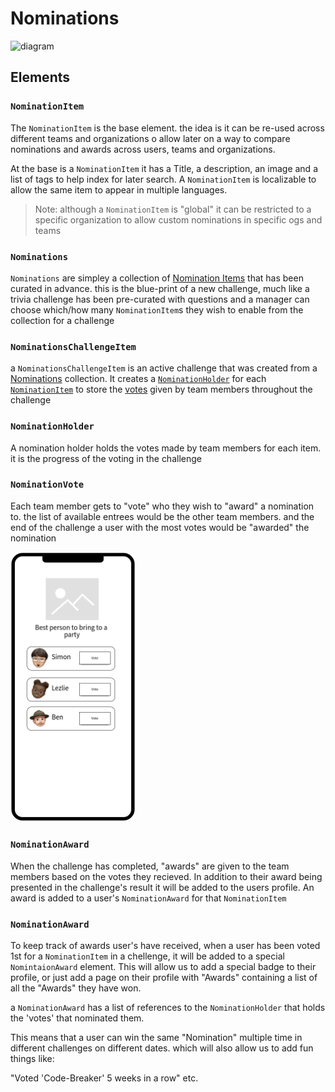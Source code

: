 # Nominations

![diagram](http://www.plantuml.com/plantuml/png/5SZB3O0W303GLNG1UdSRm4QQz4FwYUiRt_6Tf9Fhnd8-LkQE2y3xsnxALQC2VPecQhPf0b5Eo0Ds2GT89mKr8Ur9fj7-_W00)

## Elements

### `NominationItem`

The `NominationItem` is the base element. the idea is it can be re-used across different teams and organizations o allow later on a way to compare
nominations and awards across users, teams and organizations.

At the base is a `NominationItem` it has a Title, a description, an image and a list of tags to help index for later search.
A `NominationItem` is localizable to allow the same item to appear in multiple languages.

> Note: although a `NominationItem` is "global" it can be restricted to a specific organization to allow custom nominations in specific ogs and teams

### `Nominations`

`Nominations` are simpley a collection of [Nomination Items](#nominationitem) that has been curated in advance.
this is the blue-print of a new challenge, much like a trivia challenge has been pre-curated with questions and a manager can choose which/how many `NominationItem`s
they wish to enable from the collection for a challenge

### `NominationsChallengeItem`

a `NominationsChallengeItem` is an active challenge that was created from a [Nominations](#nominations) collection.
It creates a [`NominationHolder`](#nominationholder) for each [`NominationItem`](#nominationitem) to store the [votes](#nominationvote) given by team members throughout the challenge 

### `NominationHolder`

A nomination holder holds the votes made by team members for each item. it is the progress of the voting in the challenge

### `NominationVote`

Each team member gets to "vote" who they wish to "award" a nomination to. the list of available entrees would be the other team members.
and the end of the challenge a user with the most votes would be "awarded" the nomination

<img src="basic_vote.png" alt="drawing" width="200"/>


### `NominationAward`

When the challenge has completed, "awards" are given to the team members based on the votes they recieved.
In addition to their award being presented in the challenge's result it will be added to the users profile.
An award is added to a user's `NominationAward` for that `NominationItem`

### `NominationAward`

To keep track of awards user's have received, when a user has been voted 1st for a `NominationItem` in a chellenge, it will be added to a special `NomintaionAward` element.
This will allow us to add a special badge to their profile, or just add a page on their profile with "Awards" containing a list of all the "Awards" they have won.

a `NominationAward` has a list of references to the `NominationHolder` that holds the 'votes' that nominated them.

This means that a user can win the same "Nomination" multiple time in different challenges on different dates. which will also allow us to add fun things like:

"Voted 'Code-Breaker' 5 weeks in a row" etc.
